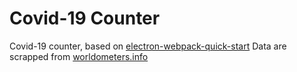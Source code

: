 # Covid-19 Counter

Covid-19 counter, based on [electron-webpack-quick-start](https://github.com/electron-userland/electron-webpack-quick-start.git)
Data are scrapped from [worldometers.info](https://www.worldometers.info/coronavirus)